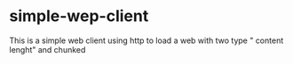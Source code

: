 # simple-wep-client
This is a simple web client using http to load a web with two type " content lenght" and chunked
